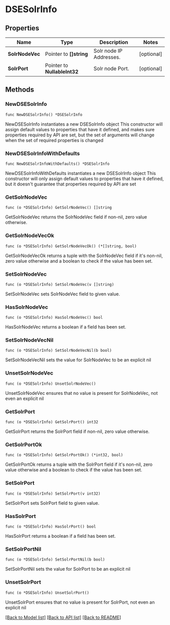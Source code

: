 # DSESolrInfo

## Properties

Name | Type | Description | Notes
------------ | ------------- | ------------- | -------------
**SolrNodeVec** | Pointer to **[]string** | Solr node IP Addresses. | [optional] 
**SolrPort** | Pointer to **NullableInt32** | Solr node Port. | [optional] 

## Methods

### NewDSESolrInfo

`func NewDSESolrInfo() *DSESolrInfo`

NewDSESolrInfo instantiates a new DSESolrInfo object
This constructor will assign default values to properties that have it defined,
and makes sure properties required by API are set, but the set of arguments
will change when the set of required properties is changed

### NewDSESolrInfoWithDefaults

`func NewDSESolrInfoWithDefaults() *DSESolrInfo`

NewDSESolrInfoWithDefaults instantiates a new DSESolrInfo object
This constructor will only assign default values to properties that have it defined,
but it doesn't guarantee that properties required by API are set

### GetSolrNodeVec

`func (o *DSESolrInfo) GetSolrNodeVec() []string`

GetSolrNodeVec returns the SolrNodeVec field if non-nil, zero value otherwise.

### GetSolrNodeVecOk

`func (o *DSESolrInfo) GetSolrNodeVecOk() (*[]string, bool)`

GetSolrNodeVecOk returns a tuple with the SolrNodeVec field if it's non-nil, zero value otherwise
and a boolean to check if the value has been set.

### SetSolrNodeVec

`func (o *DSESolrInfo) SetSolrNodeVec(v []string)`

SetSolrNodeVec sets SolrNodeVec field to given value.

### HasSolrNodeVec

`func (o *DSESolrInfo) HasSolrNodeVec() bool`

HasSolrNodeVec returns a boolean if a field has been set.

### SetSolrNodeVecNil

`func (o *DSESolrInfo) SetSolrNodeVecNil(b bool)`

 SetSolrNodeVecNil sets the value for SolrNodeVec to be an explicit nil

### UnsetSolrNodeVec
`func (o *DSESolrInfo) UnsetSolrNodeVec()`

UnsetSolrNodeVec ensures that no value is present for SolrNodeVec, not even an explicit nil
### GetSolrPort

`func (o *DSESolrInfo) GetSolrPort() int32`

GetSolrPort returns the SolrPort field if non-nil, zero value otherwise.

### GetSolrPortOk

`func (o *DSESolrInfo) GetSolrPortOk() (*int32, bool)`

GetSolrPortOk returns a tuple with the SolrPort field if it's non-nil, zero value otherwise
and a boolean to check if the value has been set.

### SetSolrPort

`func (o *DSESolrInfo) SetSolrPort(v int32)`

SetSolrPort sets SolrPort field to given value.

### HasSolrPort

`func (o *DSESolrInfo) HasSolrPort() bool`

HasSolrPort returns a boolean if a field has been set.

### SetSolrPortNil

`func (o *DSESolrInfo) SetSolrPortNil(b bool)`

 SetSolrPortNil sets the value for SolrPort to be an explicit nil

### UnsetSolrPort
`func (o *DSESolrInfo) UnsetSolrPort()`

UnsetSolrPort ensures that no value is present for SolrPort, not even an explicit nil

[[Back to Model list]](../README.md#documentation-for-models) [[Back to API list]](../README.md#documentation-for-api-endpoints) [[Back to README]](../README.md)


